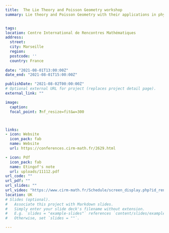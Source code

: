 ```yaml
---
title:  The Lie Theory and Poisson Geometry workshop
summary: Lie theory and Poisson Geometry with their applications in physics, Marseille, France, 10 - 14 January 2022.


tags:
location: Centre International de Rencontres Mathématiques
address:
  street: 
  city: Marseille
  region: 
  postcode: ''
  country: France
  
date: "2021-08-01T13:00:00Z"
date_end: "2021-08-01T15:00:00Z"

publishDate: "2021-08-02T00:00:00Z"
# Optional external URL for project (replaces project detail page).
external_link: ""

image:
  caption: 
  focal_point: ?nf_resize=fit&w=300



links:
- icon: Website
  icon_pack: fab
  name: Website 
  url: https://conferences.cirm-math.fr/2629.html

- icon: Pdf
  icon_pack: fab
  name: Etingof's note
  url: uploads/11112.pdf
url_code: ""
url_pdf: ""
url_slides: ""
url_video: "https://www.cirm-math.fr/Schedule/screen_display.php?id_renc=2629"
location: UK
# Slides (optional).
#   Associate this project with Markdown slides.
#   Simply enter your slide deck's filename without extension.
#   E.g. `slides = "example-slides"` references `content/slides/example-slides.md`.
#   Otherwise, set `slides = ""`.

---
```

